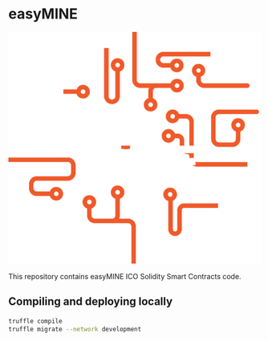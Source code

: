 easyMINE
==========

[![Logo](logo.png)](http://easymine.io)

This repository contains easyMINE ICO Solidity Smart Contracts code.

Compiling and deploying locally
------------------------------

```bash
truffle compile
truffle migrate --network development
```
